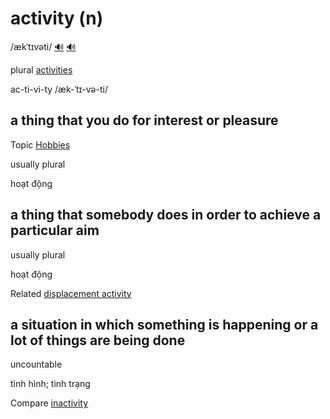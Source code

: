 # activity (n)

/ækˈtɪvəti/ [🔊](https://www.oxfordlearnersdictionaries.com/media/english/uk_pron/a/act/activ/activity__gb_5.mp3) [🔊](https://www.oxfordlearnersdictionaries.com/media/english/us_pron/a/act/activ/activity__us_4.mp3)

plural [activities]()

ac-ti-vi-ty /æk-ˈtɪ-və-ti/

## a thing that you do for interest or pleasure

Topic [Hobbies](../topics/hobbies.md#hobbies)

usually plural

hoạt động

## a thing that somebody does in order to achieve a particular aim

usually plural

hoạt động

Related [displacement activity]()

## a situation in which something is happening or a lot of things are being done

uncountable

tình hình; tình trạng

Compare [inactivity]()